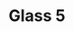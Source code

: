 ---
title: 'Glass 5'
description: 'Lorem qipsum dolor sit amet'
heroImage: '/src/assets/img/lente4.png'
category: bifocales
price: '600'
showHome: true
---